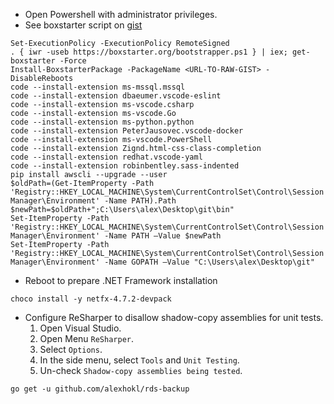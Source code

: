 - Open Powershell with administrator privileges.
- See boxstarter script on [gist](https://gist.github.com/alexhokl/70c3a13353baa3955d3efa8b5bdfd0df)

```console
Set-ExecutionPolicy -ExecutionPolicy RemoteSigned
. { iwr -useb https://boxstarter.org/bootstrapper.ps1 } | iex; get-boxstarter -Force
Install-BoxstarterPackage -PackageName <URL-TO-RAW-GIST> -DisableReboots
code --install-extension ms-mssql.mssql
code --install-extension dbaeumer.vscode-eslint
code --install-extension ms-vscode.csharp
code --install-extension ms-vscode.Go
code --install-extension ms-python.python
code --install-extension PeterJausovec.vscode-docker
code --install-extension ms-vscode.PowerShell
code --install-extension Zignd.html-css-class-completion
code --install-extension redhat.vscode-yaml
code --install-extension robinbentley.sass-indented
pip install awscli --upgrade --user
$oldPath=(Get-ItemProperty -Path 'Registry::HKEY_LOCAL_MACHINE\System\CurrentControlSet\Control\Session Manager\Environment' -Name PATH).Path
$newPath=$oldPath+";C:\Users\alex\Desktop\git\bin"
Set-ItemProperty -Path 'Registry::HKEY_LOCAL_MACHINE\System\CurrentControlSet\Control\Session Manager\Environment' -Name PATH –Value $newPath
Set-ItemProperty -Path 'Registry::HKEY_LOCAL_MACHINE\System\CurrentControlSet\Control\Session Manager\Environment' -Name GOPATH –Value "C:\Users\alex\Desktop\git"
```

- Reboot to prepare .NET Framework installation

```console
choco install -y netfx-4.7.2-devpack
```

- Configure ReSharper to disallow shadow-copy assemblies for unit tests.
  1. Open Visual Studio.
  2. Open Menu `ReSharper`.
  3. Select `Options`.
  4. In the side menu, select `Tools` and `Unit Testing`.
  5. Un-check `Shadow-copy assemblies being tested`.

```console
go get -u github.com/alexhokl/rds-backup
```
